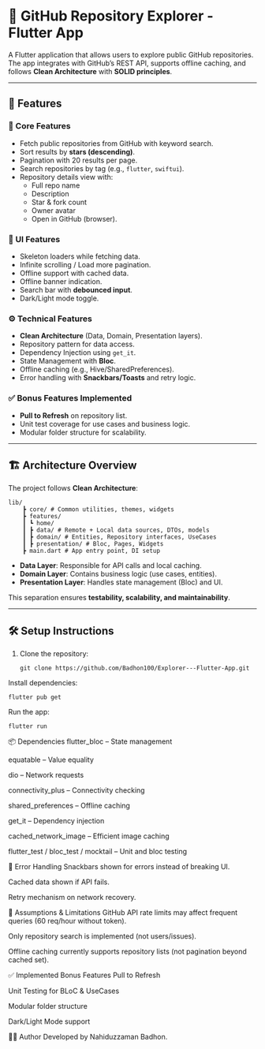 # 📱 GitHub Repository Explorer - Flutter App

A Flutter application that allows users to explore public GitHub repositories.  
The app integrates with GitHub’s REST API, supports offline caching, and follows **Clean Architecture** with **SOLID principles**.

---

## 🚀 Features

### 🔧 Core Features
- Fetch public repositories from GitHub with keyword search.
- Sort results by **stars (descending)**.
- Pagination with 20 results per page.
- Search repositories by tag (e.g., `flutter`, `swiftui`).
- Repository details view with:
  - Full repo name
  - Description
  - Star & fork count
  - Owner avatar
  - Open in GitHub (browser).

### 📲 UI Features
- Skeleton loaders while fetching data.
- Infinite scrolling / Load more pagination.
- Offline support with cached data.
- Offline banner indication.
- Search bar with **debounced input**.
- Dark/Light mode toggle.

### ⚙️ Technical Features
- **Clean Architecture** (Data, Domain, Presentation layers).
- Repository pattern for data access.
- Dependency Injection using `get_it`.
- State Management with **Bloc**.
- Offline caching (e.g., Hive/SharedPreferences).
- Error handling with **Snackbars/Toasts** and retry logic.

### ✅ Bonus Features Implemented
- **Pull to Refresh** on repository list.
- Unit test coverage for use cases and business logic.
- Modular folder structure for scalability.

---

## 🏗️ Architecture Overview

The project follows **Clean Architecture**:

    lib/
        ┣ core/ # Common utilities, themes, widgets
        ┣ features/
        ┃ ┗ home/
        ┃ ┣ data/ # Remote + Local data sources, DTOs, models
        ┃ ┣ domain/ # Entities, Repository interfaces, UseCases
        ┃ ┣ presentation/ # Bloc, Pages, Widgets
        ┣ main.dart # App entry point, DI setup

- **Data Layer**: Responsible for API calls and local caching.  
- **Domain Layer**: Contains business logic (use cases, entities).  
- **Presentation Layer**: Handles state management (Bloc) and UI.  

This separation ensures **testability, scalability, and maintainability**.

---

## 🛠️ Setup Instructions

1. Clone the repository:
   ```
   git clone https://github.com/Badhon100/Explorer---Flutter-App.git

Install dependencies:

    flutter pub get


Run the app:

    flutter run

📦 Dependencies
flutter_bloc – State management

equatable – Value equality

dio – Network requests

connectivity_plus – Connectivity checking

shared_preferences – Offline caching

get_it – Dependency injection

cached_network_image – Efficient image caching

flutter_test / bloc_test / mocktail – Unit and bloc testing

🔔 Error Handling
Snackbars shown for errors instead of breaking UI.

Cached data shown if API fails.

Retry mechanism on network recovery.

📄 Assumptions & Limitations
GitHub API rate limits may affect frequent queries (60 req/hour without token).

Only repository search is implemented (not users/issues).

Offline caching currently supports repository lists (not pagination beyond cached set).

✅ Implemented Bonus Features
Pull to Refresh

Unit Testing for BLoC & UseCases

Modular folder structure

Dark/Light Mode support

👨‍💻 Author
Developed by Nahiduzzaman Badhon.